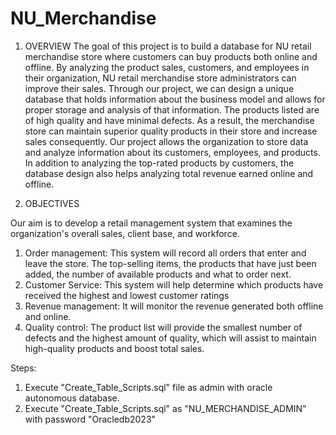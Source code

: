 # NU_Merchandise

1.	OVERVIEW 
The goal of this project is to build a database for NU retail merchandise store where customers can buy products both online and offline. By analyzing the product sales, customers, and employees in their organization, NU retail merchandise store administrators can improve their sales. Through our project, we can design a unique database that holds information about the business model and allows for proper storage and analysis of that information. The products listed are of high quality and have minimal defects. As a result, the merchandise store can maintain superior quality products in their store and increase sales consequently. Our project allows the organization to store data and analyze information about its customers, employees, and products. In addition to analyzing the top-rated products by customers, the database design also helps analyzing total revenue earned online and offline. 

2. OBJECTIVES 
 
Our aim is to develop a retail management system that examines the organization's overall sales, client base, and workforce. 
1.	Order management: This system will record all orders that enter and leave the store. The top-selling items, the products that have just been added, the number of available products and what to order next. 
2.	Customer Service: This system will help determine which products have received the highest and lowest customer ratings  
3.	Revenue management: It will monitor the revenue generated both offline and online. 
4.	Quality control: The product list will provide the smallest number of defects and the highest amount of quality, which will assist to maintain high-quality products and boost total sales. 
 
 Steps:

1. Execute "Create_Table_Scripts.sql" file as admin with oracle autonomous database.
2. Execute "Create_Table_Scripts.sql" as "NU_MERCHANDISE_ADMIN" with password "Oracledb2023"

